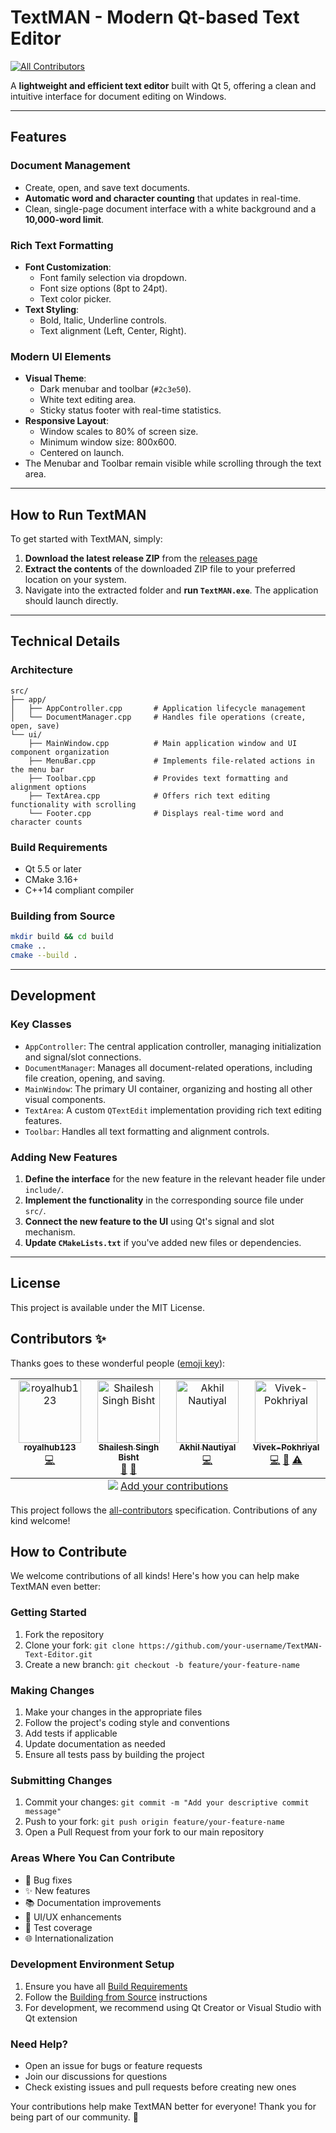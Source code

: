 # TextMAN - Modern Qt-based Text Editor
<!-- ALL-CONTRIBUTORS-BADGE:START - Do not remove or modify this section -->
[![All Contributors](https://img.shields.io/badge/all_contributors-4-orange.svg?style=flat-square)](#contributors-)
<!-- ALL-CONTRIBUTORS-BADGE:END -->

A **lightweight and efficient text editor** built with Qt 5, offering a clean and intuitive interface for document editing on Windows.

-----

## Features

### Document Management

  * Create, open, and save text documents.
  * **Automatic word and character counting** that updates in real-time.
  * Clean, single-page document interface with a white background and a **10,000-word limit**.

### Rich Text Formatting

  * **Font Customization**:
      * Font family selection via dropdown.
      * Font size options (8pt to 24pt).
      * Text color picker.
  * **Text Styling**:
      * Bold, Italic, Underline controls.
      * Text alignment (Left, Center, Right).

### Modern UI Elements

  * **Visual Theme**:
      * Dark menubar and toolbar (`#2c3e50`).
      * White text editing area.
      * Sticky status footer with real-time statistics.
  * **Responsive Layout**:
      * Window scales to 80% of screen size.
      * Minimum window size: 800x600.
      * Centered on launch.
  * The Menubar and Toolbar remain visible while scrolling through the text area.

-----

## How to Run TextMAN

To get started with TextMAN, simply:

1.  **Download the latest release ZIP** from the [releases page]()
2.  **Extract the contents** of the downloaded ZIP file to your preferred location on your system.
3.  Navigate into the extracted folder and **run `TextMAN.exe`**. The application should launch directly.

-----

## Technical Details

### Architecture

```
src/
├── app/
│   ├── AppController.cpp       # Application lifecycle management
│   └── DocumentManager.cpp     # Handles file operations (create, open, save)
└── ui/
    ├── MainWindow.cpp          # Main application window and UI component organization
    ├── MenuBar.cpp             # Implements file-related actions in the menu bar
    ├── Toolbar.cpp             # Provides text formatting and alignment options
    ├── TextArea.cpp            # Offers rich text editing functionality with scrolling
    └── Footer.cpp              # Displays real-time word and character counts
```

### Build Requirements

  * Qt 5.5 or later
  * CMake 3.16+
  * C++14 compliant compiler

### Building from Source

```bash
mkdir build && cd build
cmake ..
cmake --build .
```

-----

## Development

### Key Classes

  * `AppController`: The central application controller, managing initialization and signal/slot connections.
  * `DocumentManager`: Manages all document-related operations, including file creation, opening, and saving.
  * `MainWindow`: The primary UI container, organizing and hosting all other visual components.
  * `TextArea`: A custom `QTextEdit` implementation providing rich text editing features.
  * `Toolbar`: Handles all text formatting and alignment controls.

### Adding New Features

1.  **Define the interface** for the new feature in the relevant header file under `include/`.
2.  **Implement the functionality** in the corresponding source file under `src/`.
3.  **Connect the new feature to the UI** using Qt's signal and slot mechanism.
4.  **Update `CMakeLists.txt`** if you've added new files or dependencies.

-----

## License

This project is available under the MIT License.

## Contributors ✨

Thanks goes to these wonderful people ([emoji key](https://allcontributors.org/docs/en/emoji-key)):

<!-- ALL-CONTRIBUTORS-LIST:START - Do not remove or modify this section -->
<!-- prettier-ignore-start -->
<!-- markdownlint-disable -->
<table>
  <tbody>
    <tr>
      <td align="center" valign="top" width="14.28%"><a href="https://github.com/royalhub123"><img src="https://avatars.githubusercontent.com/u/168981505?v=4?s=100" width="100px;" alt="royalhub123"/><br /><sub><b>royalhub123</b></sub></a><br /><a href="https://github.com/Shailesh-Singh-Bisht/TextMAN-Text-Editor/commits?author=royalhub123" title="Code">💻</a></td>
      <td align="center" valign="top" width="14.28%"><a href="https://shailesh-singh-bisht-portfolio.vercel.app/"><img src="https://avatars.githubusercontent.com/u/107263955?v=4?s=100" width="100px;" alt="Shailesh Singh Bisht"/><br /><sub><b>Shailesh Singh Bisht</b></sub></a><br /><a href="#design-Shailesh-Singh-Bisht" title="Design">🎨</a> <a href="#maintenance-Shailesh-Singh-Bisht" title="Maintenance">🚧</a></td>
      <td align="center" valign="top" width="14.28%"><a href="https://github.com/Akhilnautiyal5"><img src="https://avatars.githubusercontent.com/u/113812781?v=4?s=100" width="100px;" alt="Akhil Nautiyal"/><br /><sub><b>Akhil Nautiyal</b></sub></a><br /><a href="https://github.com/Shailesh-Singh-Bisht/TextMAN-Text-Editor/commits?author=Akhilnautiyal5" title="Code">💻</a></td>
      <td align="center" valign="top" width="14.28%"><a href="https://github.com/Vivek-Pokhriyal"><img src="https://avatars.githubusercontent.com/u/202429019?v=4?s=100" width="100px;" alt="Vivek-Pokhriyal"/><br /><sub><b>Vivek-Pokhriyal</b></sub></a><br /><a href="https://github.com/Shailesh-Singh-Bisht/TextMAN-Text-Editor/commits?author=Vivek-Pokhriyal" title="Code">💻</a> <a href="https://github.com/Shailesh-Singh-Bisht/TextMAN-Text-Editor/pulls?q=is%3Apr+reviewed-by%3AVivek-Pokhriyal" title="Reviewed Pull Requests">👀</a> <a href="https://github.com/Shailesh-Singh-Bisht/TextMAN-Text-Editor/commits?author=Vivek-Pokhriyal" title="Tests">⚠️</a></td>
    </tr>
  </tbody>
  <tfoot>
    <tr>
      <td align="center" size="13px" colspan="7">
        <img src="https://raw.githubusercontent.com/all-contributors/all-contributors-cli/1b8533af435da9854653492b1327a23a4dbd0a10/assets/logo-small.svg">
          <a href="https://all-contributors.js.org/docs/en/bot/usage">Add your contributions</a>
        </img>
      </td>
    </tr>
  </tfoot>
</table>

<!-- markdownlint-restore -->
<!-- prettier-ignore-end -->

<!-- ALL-CONTRIBUTORS-LIST:END -->

This project follows the [all-contributors](https://github.com/all-contributors/all-contributors) specification. Contributions of any kind welcome!

## How to Contribute

We welcome contributions of all kinds! Here's how you can help make TextMAN even better:

### Getting Started
1. Fork the repository
2. Clone your fork: `git clone https://github.com/your-username/TextMAN-Text-Editor.git`
3. Create a new branch: `git checkout -b feature/your-feature-name`

### Making Changes
1. Make your changes in the appropriate files
2. Follow the project's coding style and conventions
3. Add tests if applicable
4. Update documentation as needed
5. Ensure all tests pass by building the project

### Submitting Changes
1. Commit your changes: `git commit -m "Add your descriptive commit message"`
2. Push to your fork: `git push origin feature/your-feature-name`
3. Open a Pull Request from your fork to our main repository

### Areas Where You Can Contribute
- 🐛 Bug fixes
- ✨ New features
- 📚 Documentation improvements
- 🎨 UI/UX enhancements
- 🧪 Test coverage
- 🌐 Internationalization

### Development Environment Setup
1. Ensure you have all [Build Requirements](#build-requirements)
2. Follow the [Building from Source](#building-from-source) instructions
3. For development, we recommend using Qt Creator or Visual Studio with Qt extension

### Need Help?
- Open an issue for bugs or feature requests
- Join our discussions for questions
- Check existing issues and pull requests before creating new ones

Your contributions help make TextMAN better for everyone! Thank you for being part of our community. 💖